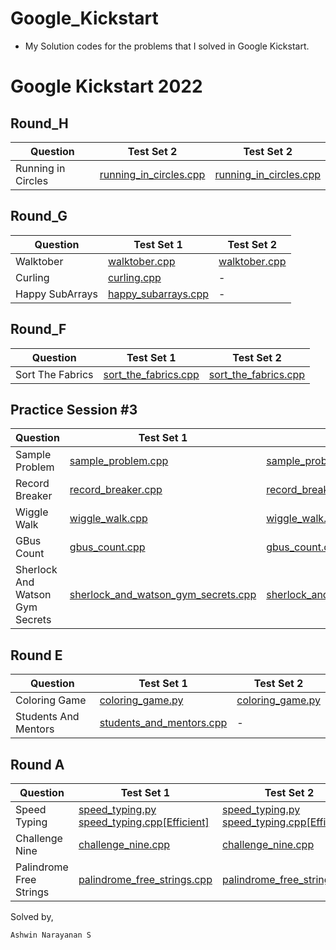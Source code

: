 # Google_Kickstart

- My Solution codes for the problems that I solved in Google Kickstart.

<h1>Google Kickstart 2022</h1>

## Round_H

| Question | Test Set 2 | Test Set 2 |
| -------- | ---------- | ---------- |
| Running in Circles | [running_in_circles.cpp](https://github.com/Ashrockzzz2003/Google_Kickstart/blob/main/Google_Kickstart_2022/Round_H/running_in_circles.cpp) | [running_in_circles.cpp](https://github.com/Ashrockzzz2003/Google_Kickstart/blob/main/Google_Kickstart_2022/Round_H/running_in_circles.cpp) |

## Round_G

| Question | Test Set 1 | Test Set 2 |
| -------- | ---------- | ---------- |
| Walktober | [walktober.cpp](https://github.com/Ashrockzzz2003/Google_Kickstart/blob/main/Google_Kickstart_2022/Round_G/walktober.cpp) | [walktober.cpp](https://github.com/Ashrockzzz2003/Google_Kickstart/blob/main/Google_Kickstart_2022/Round_G/walktober.cpp) |
| Curling | [curling.cpp](https://github.com/Ashrockzzz2003/Google_Kickstart/blob/main/Google_Kickstart_2022/Round_G/curling.cpp) | - |
| Happy SubArrays | [happy_subarrays.cpp](https://github.com/Ashrockzzz2003/Google_Kickstart/blob/main/Google_Kickstart_2022/Round_G/happy_subarrays.cpp) | - |

## Round_F

| Question | Test Set 1 | Test Set 2 |
| -------- | ---------- | ---------- |
| Sort The Fabrics | [sort_the_fabrics.cpp](https://github.com/Ashrockzzz2003/Google_Kickstart/blob/main/Google_Kickstart_2022/Round_F/sort_the_fabrics.cpp) | [sort_the_fabrics.cpp](https://github.com/Ashrockzzz2003/Google_Kickstart/blob/main/Google_Kickstart_2022/Round_F/sort_the_fabrics.cpp) |

## Practice Session #3

<table>
        <thead>
            <th>Question</th>
            <th>Test Set 1</th>
            <th>Test Set 2</th>
        </thead>
        <tr>
            <td>Sample Problem</td>
            <td><a href="https://github.com/Ashrockzzz2003/Google_Kickstart/blob/main/Google_Kickstart_2022/Practice_Session_%233/sample_problem.cpp">sample_problem.cpp</a></td>
            <td><a href="https://github.com/Ashrockzzz2003/Google_Kickstart/blob/main/Google_Kickstart_2022/Practice_Session_%233/sample_problem.cpp">sample_problem.cpp</a></td>
        </tr>
        <tr>
            <td>Record Breaker</td>
            <td><a href="https://github.com/Ashrockzzz2003/Google_Kickstart/blob/main/Google_Kickstart_2022/Practice_Session_%233/record_breaker.cpp">record_breaker.cpp</a></td>
            <td><a href="https://github.com/Ashrockzzz2003/Google_Kickstart/blob/main/Google_Kickstart_2022/Practice_Session_%233/record_breaker.cpp">record_breaker.cpp</a></td>
        </tr>
        <tr>
            <td>Wiggle Walk</td>
            <td><a href="https://github.com/Ashrockzzz2003/Google_Kickstart/blob/main/Google_Kickstart_2022/Practice_Session_%233/wiggle_walk.cpp">wiggle_walk.cpp</a></td>
            <td><a href="https://github.com/Ashrockzzz2003/Google_Kickstart/blob/main/Google_Kickstart_2022/Practice_Session_%233/wiggle_walk.cpp">wiggle_walk.cpp</a></td>
        </tr>
        <tr>
            <td>GBus Count</td>
            <td><a href="https://github.com/Ashrockzzz2003/Google_Kickstart/blob/main/Google_Kickstart_2022/Practice_Session_%233/gbus_count.cpp">gbus_count.cpp</a></td>
            <td><a href="https://github.com/Ashrockzzz2003/Google_Kickstart/blob/main/Google_Kickstart_2022/Practice_Session_%233/gbus_count.cpp">gbus_count.cpp</a></td>
        </tr>
        <tr>
            <td>Sherlock And Watson Gym Secrets</td>
            <td><a href="https://github.com/Ashrockzzz2003/Google_Kickstart/blob/main/Google_Kickstart_2022/Practice_Session_%233/sherlock_and_watson_gym_secrets.cpp">sherlock_and_watson_gym_secrets.cpp</a></td>
            <td><a href="https://github.com/Ashrockzzz2003/Google_Kickstart/blob/main/Google_Kickstart_2022/Practice_Session_%233/sherlock_and_watson_gym_secrets.cpp">sherlock_and_watson_gym_secrets.cpp</a></td>
        </tr>
    </table>

## Round E

<table>
        <thead>
            <th>Question</th>
            <th>Test Set 1</th>
            <th>Test Set 2</th>
        </thead>
        <tr>
            <td>Coloring Game</td>
            <td><a href="https://github.com/Ashrockzzz2003/Google_Kickstart/blob/main/Google_Kickstart_2022/Round_E/coloring_game.py">coloring_game.py</a></td>
            <td><a href="https://github.com/Ashrockzzz2003/Google_Kickstart/blob/main/Google_Kickstart_2022/Round_E/coloring_game.py">coloring_game.py</a></td>
        </tr>
        <tr>
            <td>Students And Mentors</td>
            <td><a href="https://github.com/Ashrockzzz2003/Google_Kickstart/blob/main/Google_Kickstart_2022/Round_E/students_and_mentors.cpp">students_and_mentors.cpp</a></td>
            <td>-</td>
        </tr>
</table>

## Round A

<table>
        <thead>
            <th>Question</th>
            <th>Test Set 1</th>
            <th>Test Set 2</th>
        </thead>
        <tr>
            <td>Speed Typing</td>
            <td>
                <a href="https://github.com/Ashrockzzz2003/Google_Kickstart/blob/main/Google_Kickstart_2022/Round_A/speed_typing.py">speed_typing.py</a><br>
                <a href="https://github.com/Ashrockzzz2003/Google_Kickstart/blob/main/Google_Kickstart_2022/Round_A/speed_typing.cpp">speed_typing.cpp[Efficient]</a>
            </td>
            <td>
                <a href="https://github.com/Ashrockzzz2003/Google_Kickstart/blob/main/Google_Kickstart_2022/Round_A/speed_typing.py">speed_typing.py</a><br>
                <a href="https://github.com/Ashrockzzz2003/Google_Kickstart/blob/main/Google_Kickstart_2022/Round_A/speed_typing.cpp">speed_typing.cpp[Efficient]</a>
            </td>
        </tr>
        <tr>
            <td>Challenge Nine</td>
            <td><a href="https://github.com/Ashrockzzz2003/Google_Kickstart/blob/main/Google_Kickstart_2022/Round_A/challenge_nine.cpp">challenge_nine.cpp</a></td>
            <td><a href="https://github.com/Ashrockzzz2003/Google_Kickstart/blob/main/Google_Kickstart_2022/Round_A/challenge_nine.cpp">challenge_nine.cpp</a></td>
        </tr>
        <tr>
            <td>Palindrome Free Strings</td>
            <td><a href="https://github.com/Ashrockzzz2003/Google_Kickstart/blob/main/Google_Kickstart_2022/Round_A/palindrome_free_strings.cpp">palindrome_free_strings.cpp</a></td>
            <td><a href="https://github.com/Ashrockzzz2003/Google_Kickstart/blob/main/Google_Kickstart_2022/Round_A/palindrome_free_strings.cpp">palindrome_free_strings.cpp</a></td>
        </tr>
</table>

Solved by,

`Ashwin Narayanan S`
